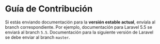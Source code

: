 # Guía de Contribución

Si estás enviando documentación para la **versión estable actual**, envíala al branch correspondiente. Por ejemplo, documentación para Laravel 5.5 se enviará al branch `5.5`. Documentación para la siguiente versión de Laravel se debe enviar al branch `master`.